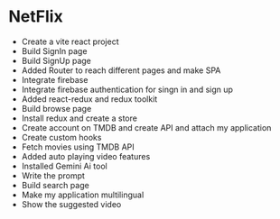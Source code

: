 # NetFlix

- Create a vite react project
- Build SignIn page
- Build SignUp page
- Added Router to reach different pages and make SPA
- Integrate firebase
- Integrate firebase authentication for singn in and sign up
- Added react-redux and redux toolkit
- Build browse page
- Install redux and create a store
- Create account on TMDB and create API and attach my application
- Create custom hooks
- Fetch movies using TMDB API
- Added auto playing video features
- Installed Gemini Ai tool
- Write the prompt
- Build search page
- Make my application multilingual
- Show the suggested video

